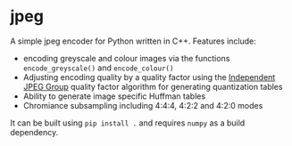 # jpeg
A simple jpeg encoder for Python written in C++. Features include:
- encoding greyscale and colour images via the functions `encode_greyscale()` and `encode_colour()`
- Adjusting encoding quality by a quality factor using the [Independent JPEG Group](https://github.com/libjpeg-turbo/ijg) quality factor algorithm for generating quantization tables
- Ability to generate image specific Huffman tables
- Chromiance subsampling including 4:4:4, 4:2:2 and 4:2:0 modes

It can be built using `pip install .` and requires `numpy` as a build dependency.
